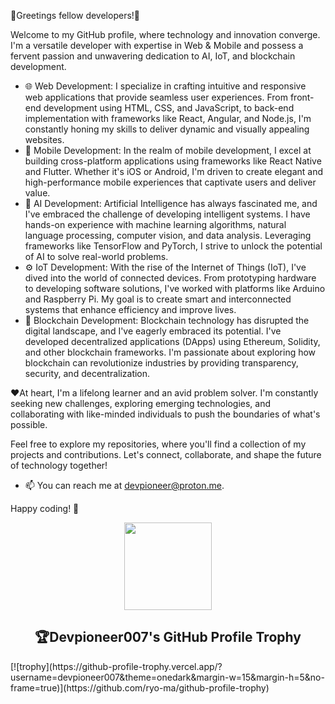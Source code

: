 👋Greetings fellow developers!👋 

Welcome to my GitHub profile, where technology and innovation converge. I'm a versatile developer with expertise in Web & Mobile and possess a fervent passion and unwavering dedication to  AI, IoT, and blockchain development.

 - 🌐 Web Development:
I specialize in crafting intuitive and responsive web applications that provide seamless user experiences. From front-end development using HTML, CSS, and JavaScript, to back-end implementation with frameworks like React, Angular, and Node.js, I'm constantly honing my skills to deliver dynamic and visually appealing websites.
 - 📱 Mobile Development:
In the realm of mobile development, I excel at building cross-platform applications using frameworks like React Native and Flutter. Whether it's iOS or Android, I'm driven to create elegant and high-performance mobile experiences that captivate users and deliver value.
 - 🤖 AI Development:
Artificial Intelligence has always fascinated me, and I've embraced the challenge of developing intelligent systems. I have hands-on experience with machine learning algorithms, natural language processing, computer vision, and data analysis. Leveraging frameworks like TensorFlow and PyTorch, I strive to unlock the potential of AI to solve real-world problems.
 - ⚙️ IoT Development:
With the rise of the Internet of Things (IoT), I've dived into the world of connected devices. From prototyping hardware to developing software solutions, I've worked with platforms like Arduino and Raspberry Pi. My goal is to create smart and interconnected systems that enhance efficiency and improve lives.
 - 🔗 Blockchain Development:
Blockchain technology has disrupted the digital landscape, and I've eagerly embraced its potential. I've developed decentralized applications (DApps) using Ethereum, Solidity, and other blockchain frameworks. I'm passionate about exploring how blockchain can revolutionize industries by providing transparency, security, and decentralization.

  ❤At heart, I'm a lifelong learner and an avid problem solver. I'm constantly seeking new challenges, exploring emerging technologies, and collaborating with like-minded individuals to push the boundaries of what's possible.

  Feel free to explore my repositories, where you'll find a collection of my projects and contributions. Let's connect, collaborate, and shape the future of technology together!
 - 📫 You can reach me at devpioneer@proton.me.

Happy coding! 🚀
<p align="center">
  <img width="140" src="https://user-images.githubusercontent.com/6661165/91657958-61b4fd00-eb00-11ea-9def-dc7ef5367e34.png" />
  <h2 align="center">🏆Devpioneer007's GitHub Profile Trophy</h2>
</p>
[![trophy](https://github-profile-trophy.vercel.app/?username=devpioneer007&theme=onedark&margin-w=15&margin-h=5&no-frame=true)](https://github.com/ryo-ma/github-profile-trophy)
<!---
DevPioneer007/DevPioneer007 is a ✨ special ✨ repository because its `README.md` (this file) appears on your GitHub profile.
You can click the Preview link to take a look at your changes.
--->
